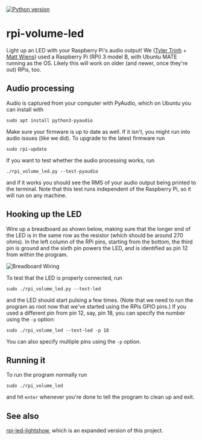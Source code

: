 [![Python version](https://img.shields.io/badge/python-3.5%20|%203.6%20|%203.7-blue.svg)](https://github.com/mwiens91/rpi-volume-led)

# rpi-volume-led

Light up an LED with your Raspberry Pi's audio output! We ([Tyler
Trinh](https://github.com/bvtrinh) + [Matt
Wiens](https://github.com/mwiens91)) used a Raspberry Pi (RPi) 3 model
B, with Ubuntu MATE running as the OS. Likely this will work on older
(and newer, once they're out) RPis, too.

## Audio processing

Audio is captured from your computer with PyAudio, which on Ubuntu you can
install with

```
sudo apt install python3-pyaudio
```

Make sure your firmware is up to date as well. If it isn't, you might run into
audio issues (like we did). To upgrade to the latest firmware run

```
sudo rpi-update
```

If you want to test whether the audio processing works, run

```
./rpi_volume_led.py --test-pyaudio
```

and if it works you should see the RMS of your audio output being printed to the
terminal. Note that this test runs independent of the Raspberry Pi, so it
will run on any machine.

## Hooking up the LED

Wire up a breadboard as shown below, making sure that the longer end of
the LED is in the same row as the resistor (which should be around 270
ohms).  In the left column of the RPi pins, starting from the bottom,
the third pin is ground and the sixth pin powers the LED, and is
identified as pin 12 from within the program.

![Breadboard Wiring](https://i.imgur.com/viCKkxp.jpg)

To test that the LED is properly connected, run

```
sudo ./rpi_volume_led.py --test-led
```

and the LED should start pulsing a few times. (Note that we need to run the
program as root now that we've started using the RPis GPIO pins.) If you
used a different pin from pin 12, say, pin 18, you can specify the number using
the `-p` option:

```
sudo ./rpi_volume_led --test-led -p 18
```

You can also specify multiple pins using the `-p` option.

## Running it

To run the program normally run

```
sudo ./rpi_volume_led
```

and hit `enter` whenever you're done to tell the program to clean up and exit.

## See also

[rpi-led-lightshow](https://github.com/mwiens91/rpi-led-lightshow),
which is an expanded version of this project.
